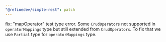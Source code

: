 ```yaml
---
"@refinedev/simple-rest": patch
---
```


fix: "mapOperator" test type error.
Some `CrudOperators` not supported in `operatorMappings` type but still extended from `CrudOperators`. To fix that we use `Partial` type for `operatorMappings` type.
